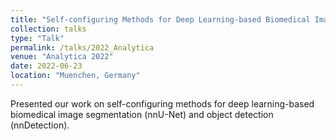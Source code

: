 ```yaml
---
title: "Self-configuring Methods for Deep Learning-based Biomedical Image Analysis"
collection: talks
type: "Talk"
permalink: /talks/2022_Analytica
venue: "Analytica 2022"
date: 2022-06-23
location: "Muenchen, Germany"
---
```


Presented our work on self-configuring methods for deep learning-based biomedical image segmentation (nnU-Net) and object detection (nnDetection).
